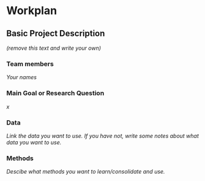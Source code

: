# Workplan

## Basic Project Description

*(remove this text and write your own)*

### Team members

*Your names*

### Main Goal or Research Question

*x*

### Data

*Link the data you want to use. If you have not, write some notes about what data you want to use.*

### Methods

*Descibe what methods you want to learn/consolidate and use.*






